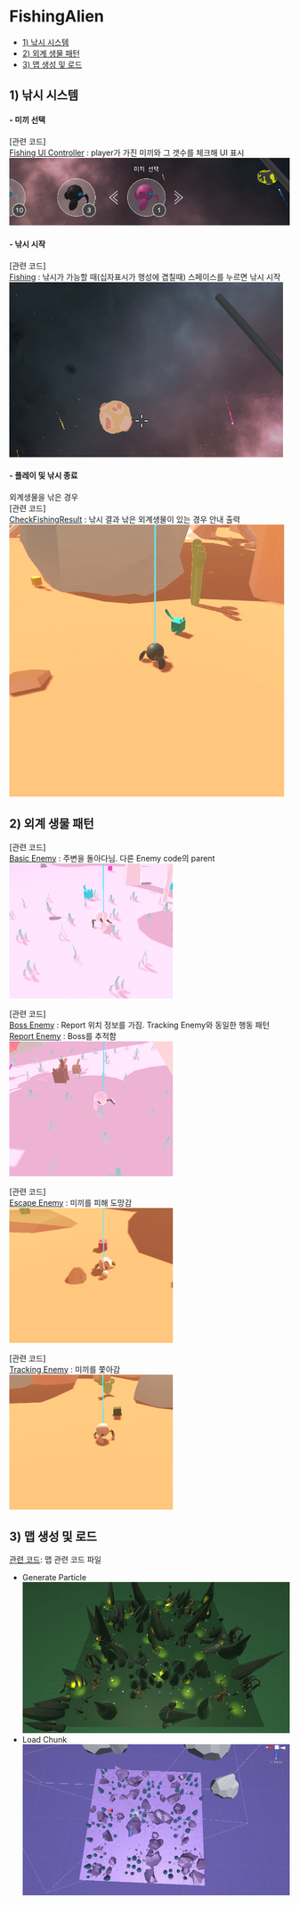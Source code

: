 # FishingAlien 

- [1) 낚시 시스템](https://github.com/KimHeeRyeong/FishingAlien#1-낚시-시스템)
- [2) 외계 생물 패턴](https://github.com/KimHeeRyeong/FishingAlien#2-외계-생물-패턴)
- [3) 맵 생성 및 로드](https://github.com/KimHeeRyeong/FishingAlien#3-맵-생성-및-로드)

## 1) 낚시 시스템

#### - 미끼 선택
[관련 코드]  
[Fishing UI Controller](https://github.com/KimHeeRyeong/FishingAlien/blob/master/Alien%20Fishing/Assets/Scripts/FishingSystem/FishingUIController.cs) : player가 가진 미끼와 그 갯수를 체크해 UI 표시  
![SelectBait](https://github.com/KimHeeRyeong/FishingAlien/blob/master/GIF/FishingSystem/selectBait.gif "Select_Bait")
#### - 낚시 시작
[관련 코드]  
[Fishing](https://github.com/KimHeeRyeong/FishingAlien/blob/master/Alien%20Fishing/Assets/Scripts/FishingSystem/Fishing.cs) : 낚시가 가능할 때(십자표시가 행성에 겹칠때) 스페이스를 누르면 낚시 시작 
![SelectPlanet](https://github.com/KimHeeRyeong/FishingAlien/blob/master/GIF/FishingSystem/selectPlanet2.gif "Select_Planet")
#### - 플레이 및 낚시 종료 
 외계생물을 낚은 경우  
[관련 코드]  
[CheckFishingResult](https://github.com/KimHeeRyeong/FishingAlien/blob/master/Alien%20Fishing/Assets/Scripts/FishingSystem/CheckFishingResult.cs) : 낚시 결과 낚은 외계생물이 있는 경우 안내 출력
![GetEnemy](https://github.com/KimHeeRyeong/FishingAlien/blob/master/GIF/FishingSystem/GetEnemy.gif "Get_Enemy")  

## 2) 외계 생물 패턴

[관련 코드]  
[Basic Enemy](https://github.com/KimHeeRyeong/FishingAlien/blob/master/Alien%20Fishing/Assets/Scripts/Enemy/BasicEnemy.cs) : 주변을 돌아다님. 다른 Enemy code의 parent  
![Basic](https://github.com/KimHeeRyeong/FishingAlien/blob/master/GIF/AlienMovingPattern/Basic.gif "Basic")  

[관련 코드]  
[Boss Enemy](https://github.com/KimHeeRyeong/FishingAlien/blob/master/Alien%20Fishing/Assets/Scripts/Enemy/BossEnemy.cs) : Report 위치 정보를 가짐. Tracking Enemy와 동일한 행동 패턴   
[Report Enemy](https://github.com/KimHeeRyeong/FishingAlien/blob/master/Alien%20Fishing/Assets/Scripts/Enemy/ReportEnemy.cs) : Boss를 추적함  
![Boss_Report](https://github.com/KimHeeRyeong/FishingAlien/blob/master/GIF/AlienMovingPattern/Boss_Report.gif "Boss_Report")    

[관련 코드]  
[Escape Enemy](https://github.com/KimHeeRyeong/FishingAlien/blob/master/Alien%20Fishing/Assets/Scripts/Enemy/EscapeEnemy.cs) : 미끼를 피해 도망감  
![Escape](https://github.com/KimHeeRyeong/FishingAlien/blob/master/GIF/AlienMovingPattern/Escape.gif "Escape")  

[관련 코드]  
[Tracking Enemy](https://github.com/KimHeeRyeong/FishingAlien/blob/master/Alien%20Fishing/Assets/Scripts/Enemy/TrackingEnemy.cs) : 미끼를 쫓아감  
![Tracking](https://github.com/KimHeeRyeong/FishingAlien/blob/master/GIF/AlienMovingPattern/Tracking.gif "Tracking")  


## 3) 맵 생성 및 로드
[관련 코드](https://github.com/KimHeeRyeong/FishingAlien/tree/master/Alien%20Fishing/Assets/Scripts/Map): 맵 관련 코드 파일 
- Generate Particle  
![ParticleGenerate](https://github.com/KimHeeRyeong/FishingAlien/blob/master/GIF/GenerateLoadMap/ParticleGenerate.gif "Generate Particle")
- Load Chunk   
![ChunkLoad](https://github.com/KimHeeRyeong/FishingAlien/blob/master/GIF/GenerateLoadMap/ChunkLoad.gif "Load Chunk")  

